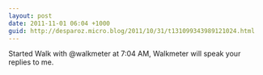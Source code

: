 ```yaml
---
layout: post
date: 2011-11-01 06:04 +1000
guid: http://desparoz.micro.blog/2011/10/31/t131099343989121024.html
---
```

Started Walk with @walkmeter at 7:04 AM, Walkmeter will speak your replies to me.
